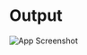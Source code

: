 # Output

![App Screenshot](https://github.com/user-attachments/assets/938c8ea9-6e12-4ee3-9812-e89a14bb0736)
